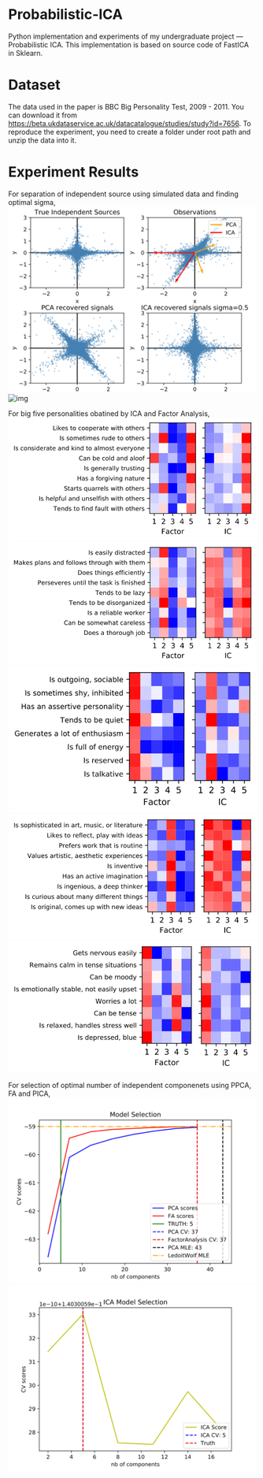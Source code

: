 # Probabilistic-ICA
Python implementation and experiments of my undergraduate project — Probabilistic ICA. This implementation is based on source code of FastICA in Sklearn.

# Dataset 
The data used in the paper is BBC Big Personality Test, 2009 - 2011. You can download it from https://beta.ukdataservice.ac.uk/datacatalogue/studies/study?id=7656.
To reproduce the experiment, you need to create a folder under root path and unzip the data into it.

# Experiment Results 
For separation of independent source using simulated data and finding optimal sigma,
![img](https://github.com/YehuiTang0316/Probabilistic-ICA/blob/master/display/PCA_ICA-1.png)
![img](https://github.com/YehuiTang0316/Probabilistic-ICA/blob/master/display/sigma_selection.png)

For big five personalities obatined by ICA and Factor Analysis,
![img](https://github.com/YehuiTang0316/Probabilistic-ICA/blob/master/display/factors_agree-1.png)
![img](https://github.com/YehuiTang0316/Probabilistic-ICA/blob/master/display/factors_conc-1.png)
![img](https://github.com/YehuiTang0316/Probabilistic-ICA/blob/master/display/factors_extra-1.png)
![img](https://github.com/YehuiTang0316/Probabilistic-ICA/blob/master/display/factors_open-1.png)
![img](https://github.com/YehuiTang0316/Probabilistic-ICA/blob/master/display/factors_neuro-1.png)

For selection of optimal number of independent componenets using PPCA, FA and PICA,
![img](https://github.com/YehuiTang0316/Probabilistic-ICA/blob/master/display/PCA_and_FA_analysis-1.png)
![img](https://github.com/YehuiTang0316/Probabilistic-ICA/blob/master/display/ICA_optimal_ICs-1.png)
